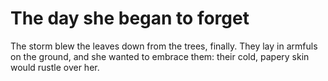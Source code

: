 The day she began to forget
===========================


The storm blew the leaves down from the trees, finally. They lay in armfuls on the ground, and she wanted to embrace them: their cold, papery skin would rustle over her. 
